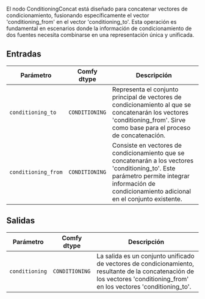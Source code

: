 El nodo ConditioningConcat está diseñado para concatenar vectores de condicionamiento, fusionando específicamente el vector 'conditioning_from' en el vector 'conditioning_to'. Esta operación es fundamental en escenarios donde la información de condicionamiento de dos fuentes necesita combinarse en una representación única y unificada.

## Entradas

| Parámetro             | Comfy dtype        | Descripción |
|-----------------------|--------------------|-------------|
| `conditioning_to`     | `CONDITIONING`     | Representa el conjunto principal de vectores de condicionamiento al que se concatenarán los vectores 'conditioning_from'. Sirve como base para el proceso de concatenación. |
| `conditioning_from`   | `CONDITIONING`     | Consiste en vectores de condicionamiento que se concatenarán a los vectores 'conditioning_to'. Este parámetro permite integrar información de condicionamiento adicional en el conjunto existente. |

## Salidas

| Parámetro            | Comfy dtype        | Descripción |
|----------------------|--------------------|-------------|
| `conditioning`       | `CONDITIONING`     | La salida es un conjunto unificado de vectores de condicionamiento, resultante de la concatenación de los vectores 'conditioning_from' en los vectores 'conditioning_to'. |
